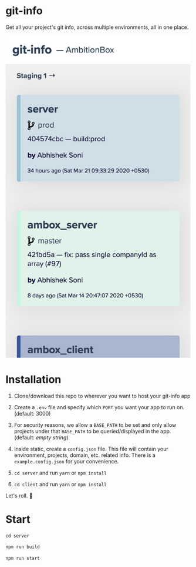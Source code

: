 # git-info

Get all your project's git info, across multiple environments, all in one place.

![git-info demo image](./assets/git-info.png)

# Installation

1. Clone/download this repo to wherever you want to host your git-info app

2. Create a `.env` file and specify which `PORT` you want your app to run on. (default: 3000)

3. For security reasons, we allow a `BASE_PATH` to be set and only allow projects under that `BASE_PATH` to be queried/displayed in the app. (default: _empty string_)

4. Inside static, create a `config.json` file. This file will contain your environment, projects, domain, etc. related info. There is a `example.config.json` for your convenience.

5. `cd server` and run `yarn` or `npm install`

6. `cd client` and run `yarn` or `npm install`

Let's roll. :tada:

# Start

```
cd server
```

```bash
npm run build
```

```bash
npm run start
```
